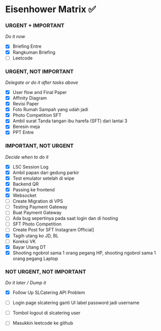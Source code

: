 
# Eisenhower Matrix ✅

### URGENT + IMPORTANT
*Do it now*
- [x] Briefing Entre
- [x] Rangkuman Briefing 
- [ ] Leetcode
### URGENT, NOT IMPORTANT
*Delegate or do it after tasks above*
- [x] User flow and Final Paper
- [x] Affinity Diagram
- [x] Revisi Paper
- [x] Foto Rumah Sampah yang udah jadi
- [x] Photo Competition SFT
- [x] Ambil surat Tanda tangan ibu harefa (SFT) dari lantai 3
- [x] Beresin meja
- [x] PPT Entre
### IMPORTANT, NOT URGENT
*Decide when to do it*
- [x] LSC Session Log 
- [x] Ambil papan dari gedung parkir
- [x] Test emulator setelah di wipe
- [x] Backend QR
- [x] Passing ke frontend
- [x] Websocket
- [ ] Create Migration di VPS
- [ ] Testing Payment Gateway
- [ ] Buat Payment Gateway
- [ ] Ada bug sepertinya pada saat login dan di hosting
- [ ] SFT Photo Competition
- [ ] Create Post for SFT Instagram Official]
- [x] Tagih utang ko JD, BL
- [ ] Koreksi VK
- [x] Bayar Utang DT
- [x] Shooting ngobrol sama 1 orang pegang HP, shooting ngobrol sama 1 orang pegang Laptop 
### NOT URGENT, NOT IMPORTANT
*Do it later / Dump it*
- [x] Follow Up SLCatering API Problem
- [ ] Login page slcatering ganti UI label password jadi username
- [ ] Tombol logout di slcatering user
- [ ] Masukkin leetcode ke github

